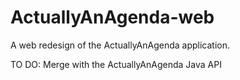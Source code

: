 # ActuallyAnAgenda-web

A web redesign of the ActuallyAnAgenda application.

TO DO: Merge with the ActuallyAnAgenda Java API
